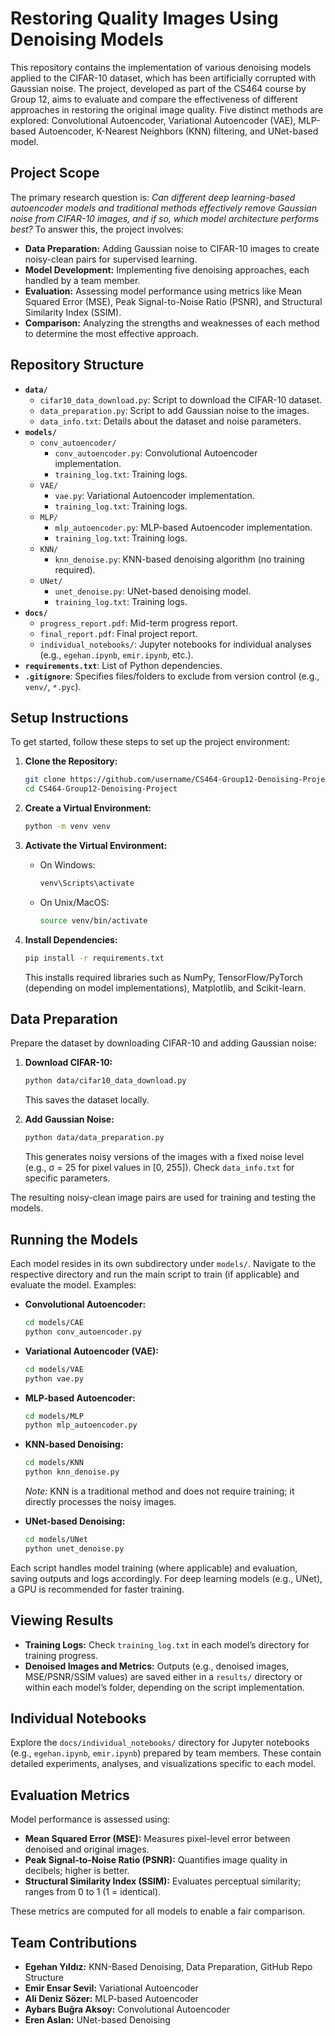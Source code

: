 # Restoring Quality Images Using Denoising Models

This repository contains the implementation of various denoising models applied to the CIFAR-10 dataset, which has been artificially corrupted with Gaussian noise. The project, developed as part of the CS464 course by Group 12, aims to evaluate and compare the effectiveness of different approaches in restoring the original image quality. Five distinct methods are explored: Convolutional Autoencoder, Variational Autoencoder (VAE), MLP-based Autoencoder, K-Nearest Neighbors (KNN) filtering, and UNet-based model.

## Project Scope

The primary research question is: *Can different deep learning-based autoencoder models and traditional methods effectively remove Gaussian noise from CIFAR-10 images, and if so, which model architecture performs best?* To answer this, the project involves:

- **Data Preparation:** Adding Gaussian noise to CIFAR-10 images to create noisy-clean pairs for supervised learning.
- **Model Development:** Implementing five denoising approaches, each handled by a team member.
- **Evaluation:** Assessing model performance using metrics like Mean Squared Error (MSE), Peak Signal-to-Noise Ratio (PSNR), and Structural Similarity Index (SSIM).
- **Comparison:** Analyzing the strengths and weaknesses of each method to determine the most effective approach.

## Repository Structure

- **`data/`**
  - `cifar10_data_download.py`: Script to download the CIFAR-10 dataset.
  - `data_preparation.py`: Script to add Gaussian noise to the images.
  - `data_info.txt`: Details about the dataset and noise parameters.
- **`models/`**
  - `conv_autoencoder/`
    - `conv_autoencoder.py`: Convolutional Autoencoder implementation.
    - `training_log.txt`: Training logs.
  - `VAE/`
    - `vae.py`: Variational Autoencoder implementation.
    - `training_log.txt`: Training logs.
  - `MLP/`
    - `mlp_autoencoder.py`: MLP-based Autoencoder implementation.
    - `training_log.txt`: Training logs.
  - `KNN/`
    - `knn_denoise.py`: KNN-based denoising algorithm (no training required).
  - `UNet/`
    - `unet_denoise.py`: UNet-based denoising model.
    - `training_log.txt`: Training logs.
- **`docs/`**
  - `progress_report.pdf`: Mid-term progress report.
  - `final_report.pdf`: Final project report.
  - `individual_notebooks/`: Jupyter notebooks for individual analyses (e.g., `egehan.ipynb`, `emir.ipynb`, etc.).
- **`requirements.txt`**: List of Python dependencies.
- **`.gitignore`**: Specifies files/folders to exclude from version control (e.g., `venv/`, `*.pyc`).

## Setup Instructions

To get started, follow these steps to set up the project environment:

1. **Clone the Repository:**
   ```bash
   git clone https://github.com/username/CS464-Group12-Denoising-Project.git
   cd CS464-Group12-Denoising-Project
   ```

2. **Create a Virtual Environment:**
   ```bash
   python -m venv venv
   ```

3. **Activate the Virtual Environment:**
   - On Windows:
     ```bash
     venv\Scripts\activate
     ```
   - On Unix/MacOS:
     ```bash
     source venv/bin/activate
     ```

4. **Install Dependencies:**
   ```bash
   pip install -r requirements.txt
   ```
   This installs required libraries such as NumPy, TensorFlow/PyTorch (depending on model implementations), Matplotlib, and Scikit-learn.

## Data Preparation

Prepare the dataset by downloading CIFAR-10 and adding Gaussian noise:

1. **Download CIFAR-10:**
   ```bash
   python data/cifar10_data_download.py
   ```
   This saves the dataset locally.

2. **Add Gaussian Noise:**
   ```bash
   python data/data_preparation.py
   ```
   This generates noisy versions of the images with a fixed noise level (e.g., σ = 25 for pixel values in [0, 255]). Check `data_info.txt` for specific parameters.

The resulting noisy-clean image pairs are used for training and testing the models.

## Running the Models

Each model resides in its own subdirectory under `models/`. Navigate to the respective directory and run the main script to train (if applicable) and evaluate the model. Examples:

- **Convolutional Autoencoder:**
  ```bash
  cd models/CAE
  python conv_autoencoder.py
  ```

- **Variational Autoencoder (VAE):**
  ```bash
  cd models/VAE
  python vae.py
  ```

- **MLP-based Autoencoder:**
  ```bash
  cd models/MLP
  python mlp_autoencoder.py
  ```

- **KNN-based Denoising:**
  ```bash
  cd models/KNN
  python knn_denoise.py
  ```
  *Note:* KNN is a traditional method and does not require training; it directly processes the noisy images.

- **UNet-based Denoising:**
  ```bash
  cd models/UNet
  python unet_denoise.py
  ```

Each script handles model training (where applicable) and evaluation, saving outputs and logs accordingly. For deep learning models (e.g., UNet), a GPU is recommended for faster training.

## Viewing Results

- **Training Logs:** Check `training_log.txt` in each model’s directory for training progress.
- **Denoised Images and Metrics:** Outputs (e.g., denoised images, MSE/PSNR/SSIM values) are saved either in a `results/` directory or within each model’s folder, depending on the script implementation.

## Individual Notebooks

Explore the `docs/individual_notebooks/` directory for Jupyter notebooks (e.g., `egehan.ipynb`, `emir.ipynb`) prepared by team members. These contain detailed experiments, analyses, and visualizations specific to each model.

## Evaluation Metrics

Model performance is assessed using:
- **Mean Squared Error (MSE):** Measures pixel-level error between denoised and original images.
- **Peak Signal-to-Noise Ratio (PSNR):** Quantifies image quality in decibels; higher is better.
- **Structural Similarity Index (SSIM):** Evaluates perceptual similarity; ranges from 0 to 1 (1 = identical).

These metrics are computed for all models to enable a fair comparison.

## Team Contributions

- **Egehan Yıldız:** KNN-Based Denoising, Data Preparation, GitHub Repo Structure
- **Emir Ensar Sevil:** Variational Autoencoder
- **Ali Deniz Sözer:** MLP-based Autoencoder
- **Aybars Buğra Aksoy:** Convolutional Autoencoder
- **Eren Aslan:** UNet-based Denoising